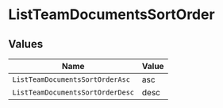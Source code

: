 # ListTeamDocumentsSortOrder


## Values

| Name                             | Value                            |
| -------------------------------- | -------------------------------- |
| `ListTeamDocumentsSortOrderAsc`  | asc                              |
| `ListTeamDocumentsSortOrderDesc` | desc                             |